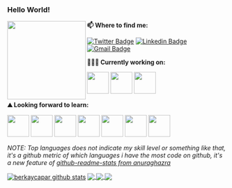 ### Hello World!  
<img align = "left" src="https://media.giphy.com/media/i4MAH84pqe2m2aVojc/giphy.gif" width="180px"></h2>



**📫 Where to find me:** 

[![Twitter Badge](https://img.shields.io/badge/-@berkaycapar-1ca0f1?style=flat-square&labelColor=1ca0f1&logo=twitter&logoColor=white&link=https://twitter.com/berkaycapar)](https://twitter.com/berkaycapar) [![Linkedin Badge](https://img.shields.io/badge/-berkaycapar-blue?style=flat-square&logo=Linkedin&logoColor=white&link=https://www.linkedin.com/in/berkaycapar/)](https://www.linkedin.com/in/berkaycapar/) 
[![Gmail Badge](https://img.shields.io/badge/-berkaycapar@gmail.com-c14438?style=flat-square&logo=Gmail&logoColor=white&link=mailto:berkaycapar@gmail.com)](mailto:berkaycapar@gmail.com)



**👨🏻‍💻 Currently working on:** 

<code><a href="https://dart.dev/" target="_blank"><img height="50" src="https://dart.dev/assets/shared/dart-logo-for-shares.png?2"></a></code>
<code><a href="https://flutter.dev/" target="_blank"><img height="50" src="https://www.vectorlogo.zone/logos/flutterio/flutterio-ar21.svg"></a></code>
<code><a href="https://firebase.google.com/" target="_blank"><img height="50" src="https://www.vectorlogo.zone/logos/firebase/firebase-ar21.svg"></a></code>


**⛰ Looking forward to learn:** 

<code><a href="https://www.python.org/" target="_blank"><img height="50" src="https://www.vectorlogo.zone/logos/python/python-ar21.svg"></a></code>
<code><a href="https://www.javascript.com/" target="_blank"><img height="50" src="https://www.vectorlogo.zone/logos/javascript/javascript-ar21.svg"></a></code>
<code><a href="https://www.php.net/" target="_blank"><img height="50" src="https://www.vectorlogo.zone/logos/php/php-ar21.svg"></a></code>
<code><a href="https://reactnative.dev/" target="_blank"><img height="50" src="https://reactnative.dev/img/header_logo.svg"></a></code>
<code><a href="https://www.apple.com/tr/swift/" target="_blank"><img height="50" src="https://www.vectorlogo.zone/logos/swift/swift-ar21.svg"></a></code>
<code><a href="https://www.oracle.com/java/" target="_blank"><img height="50" src="https://www.vectorlogo.zone/logos/java/java-ar21.svg"></a></code>
<code><a href="https://www.docker.com/" target="_blank"><img height="50" src="https://www.vectorlogo.zone/logos/docker/docker-ar21.svg"></a></code>

*NOTE: Top languages does not indicate my skill level or something like that, it's a github metric of which languages i have the most code on github, it's a new feature of [github-readme-stats from anuraghazra](https://github.com/anuraghazra/github-readme-stats)*

<a href="https://github-readme-stats.vercel.app/api?username=berkaycapar&show_icons=true&line_height=30&theme=highcontrast">
  <img align="center" src="https://github-readme-stats.vercel.app/api?username=berkaycapar&show_icons=true&line_height=30&theme=highcontrast" alt="berkaycapar github stats" /></a>
</a>
<a href="https://github-readme-stats.vercel.app/api/top-langs/?username=berkaycapar&theme=highcontrast&hide_langs_below=0">
  <img align="center" src="https://github-readme-stats.vercel.app/api/top-langs/?username=berkaycapar&theme=highcontrast&hide_langs_below=0" />
</a>
<a href = "github.com/berkaycapar">
  <img align="center" src="https://github-readme-stats.vercel.app/api/pin/?username=berkaycapar&repo=Python-Programlama-Aktiviteleri&theme=highcontrast" />
</a>    
<a href = "github.com/berkaycapar">
  <img align="center" src="https://github-readme-stats.vercel.app/api/pin/?username=berkaycapar&repo=selenium-instagram&theme=highcontrast" />
